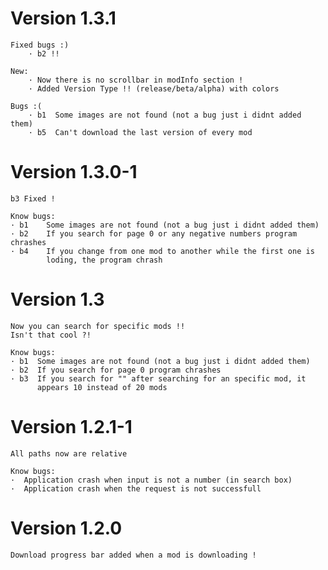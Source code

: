 # Version 1.3.1

    Fixed bugs :)
        · b2 !!

    New:
        · Now there is no scrollbar in modInfo section !
        · Added Version Type !! (release/beta/alpha) with colors
    
    Bugs :(
        · b1  Some images are not found (not a bug just i didnt added them) 
        · b5  Can't download the last version of every mod

# Version 1.3.0-1

    b3 Fixed !

    Know bugs:
    · b1    Some images are not found (not a bug just i didnt added them)
    · b2    If you search for page 0 or any negative numbers program chrashes  
    · b4    If you change from one mod to another while the first one is
            loding, the program chrash

# Version 1.3

    Now you can search for specific mods !! 
    Isn't that cool ?!

    Know bugs:
    · b1  Some images are not found (not a bug just i didnt added them)
    · b2  If you search for page 0 program chrashes
    · b3  If you search for "" after searching for an specific mod, it 
          appears 10 instead of 20 mods 


# Version 1.2.1-1 

    All paths now are relative

    Know bugs:
    ·  Application crash when input is not a number (in search box)
    ·  Application crash when the request is not successfull

# Version 1.2.0

    Download progress bar added when a mod is downloading !


